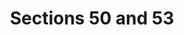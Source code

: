 ---
title: "Sections 50 and 53"
draft: false
exceptions:
- info53a
memberstates:
- IE
score: 3
compensation:
- No compensation
remarks: |
 Section 53 deals with education; section 50 deals with research.
 Section 50 has been amended as regards sheet music by European Communities (Copyright and Related Rights) Regulations 2004, S.I. No. 16/2004 - http://www.bailii.org/ie/legis/num_reg/2004/0016.html 


link: "http://www.irishstatutebook.ie/eli/2000/act/28/enacted/en/print#sec50"
---